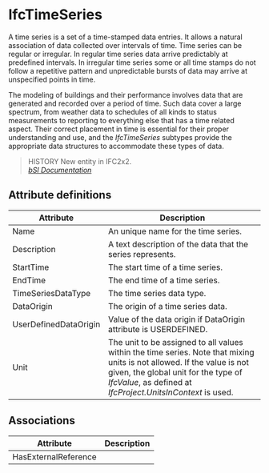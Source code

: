IfcTimeSeries
=============
A time series is a set of a time-stamped data entries. It allows a natural
association of data collected over intervals of time. Time series can be
regular or irregular. In regular time series data arrive predictably at
predefined intervals. In irregular time series some or all time stamps do not
follow a repetitive pattern and unpredictable bursts of data may arrive at
unspecified points in time.  
  
The modeling of buildings and their performance involves data that are
generated and recorded over a period of time. Such data cover a large
spectrum, from weather data to schedules of all kinds to status measurements
to reporting to everything else that has a time related aspect. Their correct
placement in time is essential for their proper understanding and use, and the
_IfcTimeSeries_ subtypes provide the appropriate data structures to
accommodate these types of data.  
  
> HISTORY  New entity in IFC2x2.  
[ _bSI
Documentation_](https://standards.buildingsmart.org/IFC/DEV/IFC4_2/FINAL/HTML/schema/ifcdatetimeresource/lexical/ifctimeseries.htm)


Attribute definitions
---------------------
| Attribute             | Description                                                                                                                                                                                                                    |
|-----------------------|--------------------------------------------------------------------------------------------------------------------------------------------------------------------------------------------------------------------------------|
| Name                  | An unique name for the time series.                                                                                                                                                                                            |
| Description           | A text description of the data that the series represents.                                                                                                                                                                     |
| StartTime             | The start time of a time series.                                                                                                                                                                                               |
| EndTime               | The end time of a time series.                                                                                                                                                                                                 |
| TimeSeriesDataType    | The time series data type.                                                                                                                                                                                                     |
| DataOrigin            | The origin of a time series data.                                                                                                                                                                                              |
| UserDefinedDataOrigin | Value of the data origin if DataOrigin attribute is USERDEFINED.                                                                                                                                                               |
| Unit                  | The unit to be assigned to all values within the time series. Note that mixing units is not allowed. If the value is not given, the global unit for the type of _IfcValue_, as defined at _IfcProject.UnitsInContext_ is used. |

Associations
------------
| Attribute            | Description   |
|----------------------|---------------|
| HasExternalReference |               |


